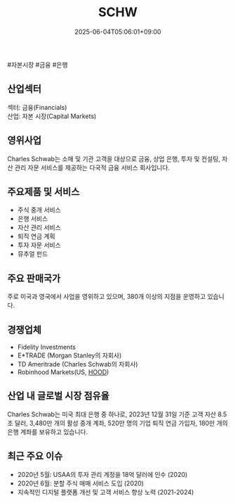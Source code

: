 ﻿---
title: "SCHW"
date: 2025-06-04T05:06:01+09:00
lastmod: 2025-06-04T05:06:01+09:00
type: docs
sidebar:
  open: true
weight: 775
---
<div style="display:none">
  <meta property="article:published_time" content="2025-06-03T20:06:01Z" />
  <meta property="article:modified_time" content="2025-06-03T20:06:01Z" />
</div>
#자본시장 #금융 #은행 

## 산업섹터

섹터: 금융(Financials)  
산업: 자본 시장(Capital Markets)

## 영위사업

Charles Schwab는 소매 및 기관 고객을 대상으로 금융, 상업 은행, 투자 및 컨설팅, 자산 관리 자문 서비스를 제공하는 다국적 금융 서비스 회사입니다.

## 주요제품 및 서비스

- 주식 중개 서비스
- 은행 서비스
- 자산 관리 서비스
- 퇴직 연금 계획
- 투자 자문 서비스
- 뮤추얼 펀드

## 주요 판매국가

주로 미국과 영국에서 사업을 영위하고 있으며, 380개 이상의 지점을 운영하고 있습니다.

## 경쟁업체

- Fidelity Investments
- E*TRADE (Morgan Stanley의 자회사)
- TD Ameritrade (Charles Schwab의 자회사)
- Robinhood Markets(US, [HOOD](/company-analysis/hood/))

## 산업 내 글로벌 시장 점유율

Charles Schwab는 미국 최대 은행 중 하나로, 2023년 12월 31일 기준 고객 자산 8.5조 달러, 3,480만 개의 활성 중개 계좌, 520만 명의 기업 퇴직 연금 가입자, 180만 개의 은행 계좌를 보유하고 있습니다.

## 최근 주요 이슈

- 2020년 5월: USAA의 투자 관리 계정을 18억 달러에 인수 (2020)
- 2020년 6월: 분할 주식 매매 서비스 도입 (2020)
- 지속적인 디지털 플랫폼 개선 및 고객 서비스 향상 노력 (2021-2024)
